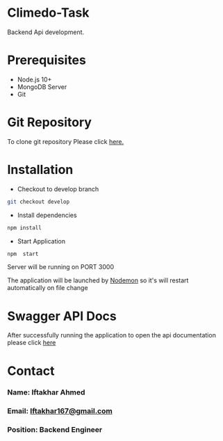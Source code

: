 # Climedo-Task

Backend Api development.

# Prerequisites
- Node.js 10+
- MongoDB Server
- Git

# Git Repository

[Git_Repo]:https://github.com/iftakhar450/climedo-task
To clone git repository Please click [here.][Git_Repo]

# Installation
- Checkout to develop branch
```bash
git checkout develop 
```
- Install dependencies
```bash
npm install
```

- Start Application
```bash
npm  start
```
  
Server will be running on PORT 3000

The application will be launched by [Nodemon](https://nodemon.com) so it's will restart automatically on file change

# Swagger  API Docs

[Docs]:http://localhost:3000/api/docs/
After successfully running the application to open the api documentation please  click [here][docs]

# Contact

###  Name: Iftakhar Ahmed
###  Email: Iftakhar167@gmail.com
###  Position: Backend Engineer

